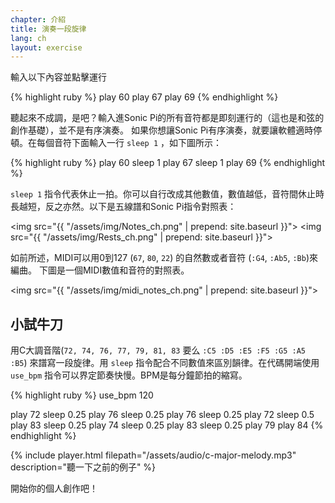 ```yaml
---
chapter: 介紹
title: 演奏一段旋律
lang: ch
layout: exercise
---
```


輸入以下內容並點擊運行

{% highlight ruby %}
play 60
play 67
play 69
{% endhighlight %}

聽起來不成調，是吧？輸入進Sonic Pi的所有音符都是即刻運行的（這也是和弦的創作基礎），並不是有序演奏。
如果你想讓Sonic Pi有序演奏，就要讓軟體適時停頓。在每個音符下面輸入一行
 `sleep 1` ，如下圖所示：

{% highlight ruby %}
play 60
sleep 1
play 67
sleep 1
play 69
{% endhighlight %}

`sleep 1` 指令代表休止一拍。你可以自行改成其他數值，數值越低，音符間休止時長越短，反之亦然。以下是五線譜和Sonic Pi指令對照表：

<img src="{{ "/assets/img/Notes_ch.png" | prepend: site.baseurl }}"> 
<img src="{{ "/assets/img/Rests_ch.png" | prepend: site.baseurl }}">

如前所述，MIDI可以用0到127 (`67`, `80`, `22`) 的自然數或者音符 (`:G4`, `:Ab5`, `:Bb`)來編曲。
下圖是一個MIDI數值和音符的對照表。


<img src="{{ "/assets/img/midi_notes_ch.png" | prepend: site.baseurl }}">

## 小試牛刀

用C大調音階(`72, 74, 76, 77, 79, 81, 83` 
要么 `:C5 :D5 :E5 :F5 :G5 :A5 :B5`) 來譜寫一段旋律。用 `sleep` 指令配合不同數值來區別韻律。在代碼開端使用 `use_bpm` 指令可以界定節奏快慢。BPM是每分鐘節拍的縮寫。

{% highlight ruby %}
use_bpm 120

play 72
sleep 0.25
play 76
sleep 0.25
play 76
sleep 0.25
play 72
sleep 0.5
play 83
sleep 0.25
play 74
sleep 0.25
play 83
sleep 0.25
play 79
play 84
{% endhighlight %}

{% include player.html filepath="/assets/audio/c-major-melody.mp3" description="聽一下之前的例子" %}

開始你的個人創作吧！